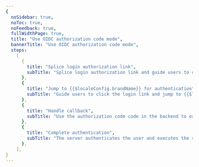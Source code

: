 ```yaml
---
{
  noSidebar: true,
  noToc: true,
  noFeedback: true,
  fullWidthPage: true,
  title: "Use OIDC authorization code mode",
  bannerTitle: "Use OIDC authorization code mode",
  steps:
    [
      {
        title: "Splice login authorization link",
        subTitle: "Splice login authorization link and guide users to click",
      },
      {
        title: "Jump to {{$localeConfig.brandName}} for authentication",
        subTitle: "Guide users to click the login link and jump to {{$localeConfig.brandName}} for authentication",
      },
      {
        title: "Handle callback",
        subTitle: "Use the authorization code code in the backend to exchange for AccessToken and IdToken",
      },
      {
        title: "Complete authentication",
        subTitle: "The server authenticates the user and executes the subsequent process",
      },
    ],
}
---
```


<IntegrationDetail backLink="/guides/federation/oidc.html"/>
